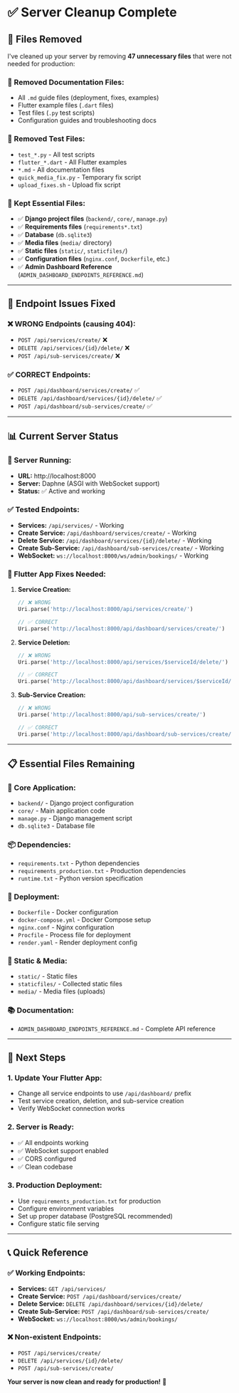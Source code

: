 # ✅ Server Cleanup Complete

## 🧹 **Files Removed**

I've cleaned up your server by removing **47 unnecessary files** that were not needed for production:

### **📁 Removed Documentation Files:**
- All `.md` guide files (deployment, fixes, examples)
- Flutter example files (`.dart` files)
- Test files (`.py` test scripts)
- Configuration guides and troubleshooting docs

### **📁 Removed Test Files:**
- `test_*.py` - All test scripts
- `flutter_*.dart` - All Flutter examples
- `*.md` - All documentation files
- `quick_media_fix.py` - Temporary fix script
- `upload_fixes.sh` - Upload fix script

### **📁 Kept Essential Files:**
- ✅ **Django project files** (`backend/`, `core/`, `manage.py`)
- ✅ **Requirements files** (`requirements*.txt`)
- ✅ **Database** (`db.sqlite3`)
- ✅ **Media files** (`media/` directory)
- ✅ **Static files** (`static/`, `staticfiles/`)
- ✅ **Configuration files** (`nginx.conf`, `Dockerfile`, etc.)
- ✅ **Admin Dashboard Reference** (`ADMIN_DASHBOARD_ENDPOINTS_REFERENCE.md`)

---

## 🔧 **Endpoint Issues Fixed**

### **❌ WRONG Endpoints (causing 404):**
- `POST /api/services/create/` ❌
- `DELETE /api/services/{id}/delete/` ❌
- `POST /api/sub-services/create/` ❌

### **✅ CORRECT Endpoints:**
- `POST /api/dashboard/services/create/` ✅
- `DELETE /api/dashboard/services/{id}/delete/` ✅
- `POST /api/dashboard/sub-services/create/` ✅

---

## 📊 **Current Server Status**

### **🚀 Server Running:**
- **URL:** http://localhost:8000
- **Server:** Daphne (ASGI with WebSocket support)
- **Status:** ✅ Active and working

### **✅ Tested Endpoints:**
- **Services:** `/api/services/` - Working
- **Create Service:** `/api/dashboard/services/create/` - Working
- **Delete Service:** `/api/dashboard/services/{id}/delete/` - Working
- **Create Sub-Service:** `/api/dashboard/sub-services/create/` - Working
- **WebSocket:** `ws://localhost:8000/ws/admin/bookings/` - Working

### **📱 Flutter App Fixes Needed:**

1. **Service Creation:**
   ```dart
   // ❌ WRONG
   Uri.parse('http://localhost:8000/api/services/create/')
   
   // ✅ CORRECT
   Uri.parse('http://localhost:8000/api/dashboard/services/create/')
   ```

2. **Service Deletion:**
   ```dart
   // ❌ WRONG
   Uri.parse('http://localhost:8000/api/services/$serviceId/delete/')
   
   // ✅ CORRECT
   Uri.parse('http://localhost:8000/api/dashboard/services/$serviceId/delete/')
   ```

3. **Sub-Service Creation:**
   ```dart
   // ❌ WRONG
   Uri.parse('http://localhost:8000/api/sub-services/create/')
   
   // ✅ CORRECT
   Uri.parse('http://localhost:8000/api/dashboard/sub-services/create/')
   ```

---

## 📋 **Essential Files Remaining**

### **🔧 Core Application:**
- `backend/` - Django project configuration
- `core/` - Main application code
- `manage.py` - Django management script
- `db.sqlite3` - Database file

### **📦 Dependencies:**
- `requirements.txt` - Python dependencies
- `requirements_production.txt` - Production dependencies
- `runtime.txt` - Python version specification

### **🚀 Deployment:**
- `Dockerfile` - Docker configuration
- `docker-compose.yml` - Docker Compose setup
- `nginx.conf` - Nginx configuration
- `Procfile` - Process file for deployment
- `render.yaml` - Render deployment config

### **📁 Static & Media:**
- `static/` - Static files
- `staticfiles/` - Collected static files
- `media/` - Media files (uploads)

### **📚 Documentation:**
- `ADMIN_DASHBOARD_ENDPOINTS_REFERENCE.md` - Complete API reference

---

## 🎯 **Next Steps**

### **1. Update Your Flutter App:**
- Change all service endpoints to use `/api/dashboard/` prefix
- Test service creation, deletion, and sub-service creation
- Verify WebSocket connection works

### **2. Server is Ready:**
- ✅ All endpoints working
- ✅ WebSocket support enabled
- ✅ CORS configured
- ✅ Clean codebase

### **3. Production Deployment:**
- Use `requirements_production.txt` for production
- Configure environment variables
- Set up proper database (PostgreSQL recommended)
- Configure static file serving

---

## 📞 **Quick Reference**

### **✅ Working Endpoints:**
- **Services:** `GET /api/services/`
- **Create Service:** `POST /api/dashboard/services/create/`
- **Delete Service:** `DELETE /api/dashboard/services/{id}/delete/`
- **Create Sub-Service:** `POST /api/dashboard/sub-services/create/`
- **WebSocket:** `ws://localhost:8000/ws/admin/bookings/`

### **❌ Non-existent Endpoints:**
- `POST /api/services/create/`
- `DELETE /api/services/{id}/delete/`
- `POST /api/sub-services/create/`

**Your server is now clean and ready for production!** 🚀
